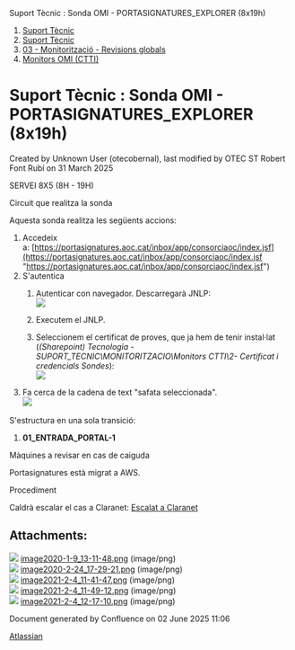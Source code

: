 Suport Tècnic : Sonda OMI - PORTASIGNATURES\_EXPLORER (8x19h)  

1.  [Suport Tècnic](index.md)
2.  [Suport Tècnic](13893782.md)
3.  [03 - Monitorització - Revisions globals](26313327.md)
4.  [Monitors OMI (CTTI)](26313608.md)

Suport Tècnic : Sonda OMI - PORTASIGNATURES\_EXPLORER (8x19h)
=============================================================

Created by Unknown User (otecobernal), last modified by OTEC ST Robert Font Rubí on 31 March 2025

SERVEI 8X5 (8H - 19H)

Circuit que realitza la sonda

Aquesta sonda realitza les següents accions:

1.  Accedeix a: [https://portasignatures.aoc.cat/inbox/app/consorciaoc/index.jsf](https://portasignatures.aoc.cat/inbox/app/consorciaoc/index.jsf "https://portasignatures.aoc.cat/inbox/app/consorciaoc/index.jsf")
2.  S'autentica
    1.  Autenticar con navegador. Descarregarà JNLP:  
        ![](attachments/30869526/41520908.png)  
          
        
    2.  Executem el JNLP.
    3.  Seleccionem el certificat de proves, que ja hem de tenir instal·lat (_(Sharepoint) Tecnologia - SUPORT\_TECNIC\\MONITORITZACIO\\Monitors CTTI\\2- Certificat i credencials Sondes_):  
        ![](attachments/30869526/41520909.png)
3.  Fa cerca de la cadena de text "safata seleccionada".  
    ![](attachments/30869526/41520911.png)  
      
    

S'estructura en una sola transició:

1.  **01\_ENTRADA\_PORTAL-1**

Màquines a revisar en cas de caiguda

Portasignatures està migrat a AWS.

Procediment

Caldrà escalar el cas a Claranet: [Escalat a Claranet](Escalat-a-Claranet_100008900.md)

  

Attachments:
------------

![](images/icons/bullet_blue.gif) [image2020-1-9\_13-11-48.png](attachments/30869526/30869529.png) (image/png)  
![](images/icons/bullet_blue.gif) [image2020-2-24\_17-29-21.png](attachments/30869526/34505381.png) (image/png)  
![](images/icons/bullet_blue.gif) [image2021-2-4\_11-41-47.png](attachments/30869526/41520908.png) (image/png)  
![](images/icons/bullet_blue.gif) [image2021-2-4\_11-49-12.png](attachments/30869526/41520909.png) (image/png)  
![](images/icons/bullet_blue.gif) [image2021-2-4\_12-17-10.png](attachments/30869526/41520911.png) (image/png)  

Document generated by Confluence on 02 June 2025 11:06

[Atlassian](http://www.atlassian.com/)